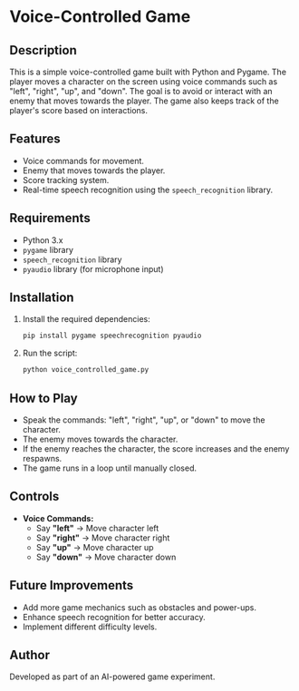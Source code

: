 # Voice-Controlled Game

## Description
This is a simple voice-controlled game built with Python and Pygame. The player moves a character on the screen using voice commands such as "left", "right", "up", and "down". The goal is to avoid or interact with an enemy that moves towards the player. The game also keeps track of the player's score based on interactions.

## Features
- Voice commands for movement.
- Enemy that moves towards the player.
- Score tracking system.
- Real-time speech recognition using the `speech_recognition` library.

## Requirements
- Python 3.x
- `pygame` library
- `speech_recognition` library
- `pyaudio` library (for microphone input)

## Installation
1. Install the required dependencies:
   ```sh
   pip install pygame speechrecognition pyaudio
   ```
2. Run the script:
   ```sh
   python voice_controlled_game.py
   ```

## How to Play
- Speak the commands: "left", "right", "up", or "down" to move the character.
- The enemy moves towards the character.
- If the enemy reaches the character, the score increases and the enemy respawns.
- The game runs in a loop until manually closed.

## Controls
- **Voice Commands:**
  - Say **"left"** → Move character left
  - Say **"right"** → Move character right
  - Say **"up"** → Move character up
  - Say **"down"** → Move character down

## Future Improvements
- Add more game mechanics such as obstacles and power-ups.
- Enhance speech recognition for better accuracy.
- Implement different difficulty levels.

## Author
Developed as part of an AI-powered game experiment.
